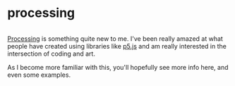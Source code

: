 # processing

```scala mdoc:percentages:processing
```

[Processing](https://processing.org) is something quite new to me. I've been
really amazed at what people have created using libraries like
[p5.js](http://p5js.org) and am really interested in the intersection of coding
and art.

As I become more familiar with this, you'll hopefully see more info here, and
even some examples.

```scala mdoc:tags:processing
```
